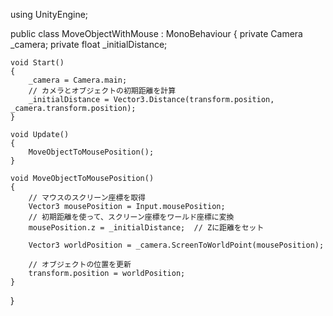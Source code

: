 using UnityEngine;

public class MoveObjectWithMouse : MonoBehaviour
{
    private Camera _camera;
    private float _initialDistance;

    void Start()
    {
        _camera = Camera.main;
        // カメラとオブジェクトの初期距離を計算
        _initialDistance = Vector3.Distance(transform.position, _camera.transform.position);
    }

    void Update()
    {
        MoveObjectToMousePosition();
    }

    void MoveObjectToMousePosition()
    {
        // マウスのスクリーン座標を取得
        Vector3 mousePosition = Input.mousePosition;
        // 初期距離を使って、スクリーン座標をワールド座標に変換
        mousePosition.z = _initialDistance;  // Zに距離をセット

        Vector3 worldPosition = _camera.ScreenToWorldPoint(mousePosition);

        // オブジェクトの位置を更新
        transform.position = worldPosition;
    }
}
